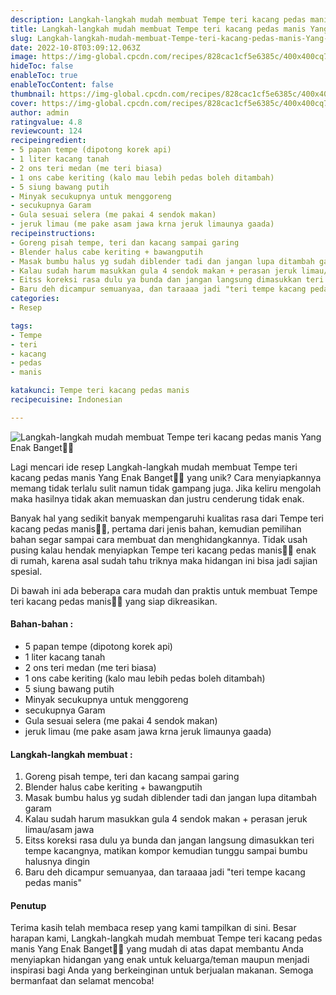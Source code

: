 ```yaml
---
description: Langkah-langkah mudah membuat Tempe teri kacang pedas manis Yang Enak Banget"
title: Langkah-langkah mudah membuat Tempe teri kacang pedas manis Yang Enak Banget
slug: Langkah-langkah-mudah-membuat-Tempe-teri-kacang-pedas-manis-Yang-Enak-Banget
date: 2022-10-8T03:09:12.063Z
image: https://img-global.cpcdn.com/recipes/828cac1cf5e6385c/400x400cq70/photo.jpg
hideToc: false
enableToc: true
enableTocContent: false
thumbnail: https://img-global.cpcdn.com/recipes/828cac1cf5e6385c/400x400cq70/photo.jpg
cover: https://img-global.cpcdn.com/recipes/828cac1cf5e6385c/400x400cq70/photo.jpg
author: admin
ratingvalue: 4.8
reviewcount: 124
recipeingredient:
- 5 papan tempe (dipotong korek api)
- 1 liter kacang tanah
- 2 ons teri medan (me teri biasa)
- 1 ons cabe keriting (kalo mau lebih pedas boleh ditambah)
- 5 siung bawang putih
- Minyak secukupnya untuk menggoreng
- secukupnya Garam
- Gula sesuai selera (me pakai 4 sendok makan)
- jeruk limau (me pake asam jawa krna jeruk limaunya gaada)
recipeinstructions:
- Goreng pisah tempe, teri dan kacang sampai garing
- Blender halus cabe keriting + bawangputih
- Masak bumbu halus yg sudah diblender tadi dan jangan lupa ditambah garam
- Kalau sudah harum masukkan gula 4 sendok makan + perasan jeruk limau/asam jawa
- Eitss koreksi rasa dulu ya bunda dan jangan langsung dimasukkan teri tempe kacangnya, matikan kompor kemudian tunggu sampai bumbu halusnya dingin
- Baru deh dicampur semuanyaa, dan taraaaa jadi "teri tempe kacang pedas manis"
categories:
- Resep

tags:
- Tempe
- teri
- kacang
- pedas
- manis

katakunci: Tempe teri kacang pedas manis
recipecuisine: Indonesian

---
```


![Langkah-langkah mudah membuat Tempe teri kacang pedas manis Yang Enak Banget👩‍🍳](https://img-global.cpcdn.com/recipes/828cac1cf5e6385c/400x400cq70/photo.jpg)

Lagi mencari ide resep Langkah-langkah mudah membuat Tempe teri kacang pedas manis Yang Enak Banget👩‍🍳 yang unik? Cara menyiapkannya memang tidak terlalu sulit namun tidak gampang juga. Jika keliru mengolah maka hasilnya tidak akan memuaskan dan justru cenderung tidak enak.

Banyak hal yang sedikit banyak mempengaruhi kualitas rasa dari Tempe teri kacang pedas manis👩‍🍳, pertama dari jenis bahan, kemudian pemilihan bahan segar sampai cara membuat dan menghidangkannya. Tidak usah pusing kalau hendak menyiapkan Tempe teri kacang pedas manis👩‍🍳 enak di rumah, karena asal sudah tahu triknya maka hidangan ini bisa jadi sajian spesial.

Di bawah ini ada beberapa cara mudah dan praktis untuk membuat Tempe teri kacang pedas manis👩‍🍳 yang siap dikreasikan.

<!--inarticleads1-->

#### Bahan-bahan :

- 5 papan tempe (dipotong korek api)
- 1 liter kacang tanah
- 2 ons teri medan (me teri biasa)
- 1 ons cabe keriting (kalo mau lebih pedas boleh ditambah)
- 5 siung bawang putih
- Minyak secukupnya untuk menggoreng
- secukupnya Garam
- Gula sesuai selera (me pakai 4 sendok makan)
- jeruk limau (me pake asam jawa krna jeruk limaunya gaada)

<!--inarticleads2-->

#### Langkah-langkah membuat :

1. Goreng pisah tempe, teri dan kacang sampai garing
1. Blender halus cabe keriting + bawangputih
1. Masak bumbu halus yg sudah diblender tadi dan jangan lupa ditambah garam
1. Kalau sudah harum masukkan gula 4 sendok makan + perasan jeruk limau/asam jawa
1. Eitss koreksi rasa dulu ya bunda dan jangan langsung dimasukkan teri tempe kacangnya, matikan kompor kemudian tunggu sampai bumbu halusnya dingin
1. Baru deh dicampur semuanyaa, dan taraaaa jadi "teri tempe kacang pedas manis"

#### Penutup

Terima kasih telah membaca resep yang kami tampilkan di sini. Besar harapan kami, Langkah-langkah mudah membuat Tempe teri kacang pedas manis Yang Enak Banget👩‍🍳 yang mudah di atas dapat membantu Anda menyiapkan hidangan yang enak untuk keluarga/teman maupun menjadi inspirasi bagi Anda yang berkeinginan untuk berjualan makanan. Semoga bermanfaat dan selamat mencoba!